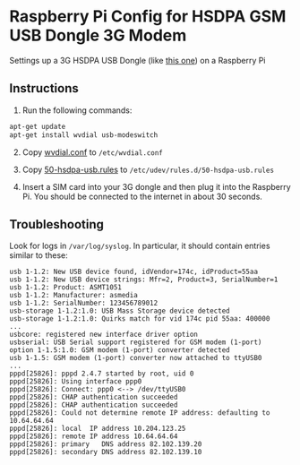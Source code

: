 # Raspberry Pi Config for HSDPA GSM USB Dongle 3G Modem

Settings up a 3G HSDPA USB Dongle (like [this one](https://www.aliexpress.com/item/7-2Mbps-External-Mobile-Broadband-Unlocked-Universal-Wireless-HSUPA-HSDPA-GSM-USB-Dongle-3G-Modem-Support/32851914363.html)) on a Raspberry Pi

## Instructions

1. Run the following commands:

```bash
apt-get update
apt-get install wvdial usb-modeswitch
```

2. Copy [wvdial.conf](wvdial.conf) to `/etc/wvdial.conf` 

3. Copy [50-hsdpa-usb.rules](50-hsdpa-usb.rules) to `/etc/udev/rules.d/50-hsdpa-usb.rules`

4. Insert a SIM card into your 3G dongle and then plug it into the Raspberry Pi. You should be connected to the internet in about 30 seconds.

## Troubleshooting

Look for logs in `/var/log/syslog`. In particular, it should contain entries similar to these:

```
usb 1-1.2: New USB device found, idVendor=174c, idProduct=55aa
usb 1-1.2: New USB device strings: Mfr=2, Product=3, SerialNumber=1
usb 1-1.2: Product: ASMT1051
usb 1-1.2: Manufacturer: asmedia
usb 1-1.2: SerialNumber: 123456789012
usb-storage 1-1.2:1.0: USB Mass Storage device detected
usb-storage 1-1.2:1.0: Quirks match for vid 174c pid 55aa: 400000
...
usbcore: registered new interface driver option
usbserial: USB Serial support registered for GSM modem (1-port)
option 1-1.5:1.0: GSM modem (1-port) converter detected
usb 1-1.5: GSM modem (1-port) converter now attached to ttyUSB0
...
pppd[25826]: pppd 2.4.7 started by root, uid 0
pppd[25826]: Using interface ppp0
pppd[25826]: Connect: ppp0 <--> /dev/ttyUSB0
pppd[25826]: CHAP authentication succeeded
pppd[25826]: CHAP authentication succeeded
pppd[25826]: Could not determine remote IP address: defaulting to 10.64.64.64
pppd[25826]: local  IP address 10.204.123.25
pppd[25826]: remote IP address 10.64.64.64
pppd[25826]: primary   DNS address 82.102.139.20
pppd[25826]: secondary DNS address 82.102.139.10
```
